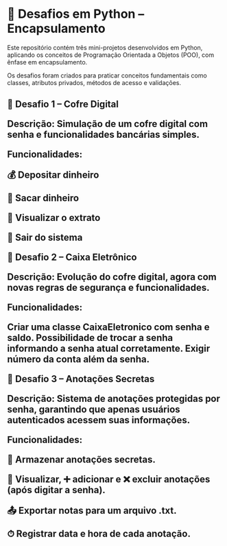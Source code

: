 <h1>🐍 Desafios em Python – Encapsulamento </h1>

Este repositório contém três mini-projetos desenvolvidos em Python, aplicando os conceitos de Programação Orientada a Objetos (POO), com ênfase em encapsulamento.

Os desafios foram criados para praticar conceitos fundamentais como classes, atributos privados, métodos de acesso e validações.


<h2>🔑 Desafio 1 – Cofre Digital

Descrição:
Simulação de um cofre digital com senha e funcionalidades bancárias simples.

Funcionalidades:

💰 Depositar dinheiro

💸 Sacar dinheiro

📄 Visualizar o extrato

🚪 Sair do sistema


🏦 Desafio 2 – Caixa Eletrônico

Descrição:
Evolução do cofre digital, agora com novas regras de segurança e funcionalidades.

Funcionalidades:

Criar uma classe CaixaEletronico com senha e saldo.
Possibilidade de trocar a senha informando a senha atual corretamente.
Exigir número da conta além da senha.


📓 Desafio 3 – Anotações Secretas

Descrição:
Sistema de anotações protegidas por senha, garantindo que apenas usuários autenticados acessem suas informações.

Funcionalidades:

🔐 Armazenar anotações secretas.

👀 Visualizar, ➕ adicionar e ❌ excluir anotações (após digitar a senha).

📤 Exportar notas para um arquivo .txt.

⏱ Registrar data e hora de cada anotação.

